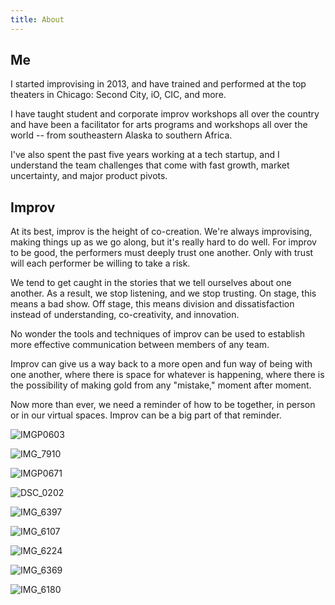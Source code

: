 ```yaml
---
title: About
---
```


## Me

I started improvising in 2013, and have trained and performed at the top theaters in Chicago: Second City, iO, CIC, and more.

I have taught student and corporate improv workshops all over the country and have been a facilitator for arts programs and workshops all over the world -- from southeastern Alaska to southern Africa.

I've also spent the past five years working at a tech startup, and I understand the team challenges that come with fast growth, market uncertainty, and major product pivots.

## Improv

At its best, improv is the height of co-creation. We're always improvising, making things up as we go along, but it's really hard to do well. For improv to be good, the performers must deeply trust one another. Only with trust will each performer be willing to take a risk.

We tend to get caught in the stories that we tell ourselves about one another. As a result, we stop listening, and we stop trusting. On stage, this means a bad show. Off stage, this means division and dissatisfaction instead of understanding, co-creativity, and innovation.

No wonder the tools and techniques of improv can be used to establish more effective communication between members of any team.

Improv can give us a way back to a more open and fun way of being with one another, where there is space for whatever is happening, where there is the possibility of making gold from any "mistake," moment after moment.

Now more than ever, we need a reminder of how to be together, in person or in our virtual spaces. Improv can be a big part of that reminder.

![IMGP0603](https://user-images.githubusercontent.com/13932601/116625778-75bb3380-a907-11eb-85f2-883a113aed87.jpg)

![IMG_7910](https://user-images.githubusercontent.com/13932601/116625786-7a7fe780-a907-11eb-8566-ba8a791dc6a2.jpg)

![IMGP0671](https://user-images.githubusercontent.com/13932601/116625802-7eac0500-a907-11eb-9322-9ca88309d17c.jpg)

![DSC_0202](https://user-images.githubusercontent.com/13932601/116626268-2de8dc00-a908-11eb-968c-8b9f5bfa735c.JPG)

![IMG_6397](https://user-images.githubusercontent.com/13932601/116626280-304b3600-a908-11eb-9678-499775804a22.jpg)

![IMG_6107](https://user-images.githubusercontent.com/13932601/116626281-304b3600-a908-11eb-881e-f3fc8cbd14d1.JPG)

![IMG_6224](https://user-images.githubusercontent.com/13932601/116626286-30e3cc80-a908-11eb-9359-e57ec1f5f0a2.jpg)

![IMG_6369](https://user-images.githubusercontent.com/13932601/116626289-317c6300-a908-11eb-8bcd-e935f1c6e5eb.JPG)

![IMG_6180](https://user-images.githubusercontent.com/13932601/116626292-317c6300-a908-11eb-99d8-935d573bf7e3.jpg)
